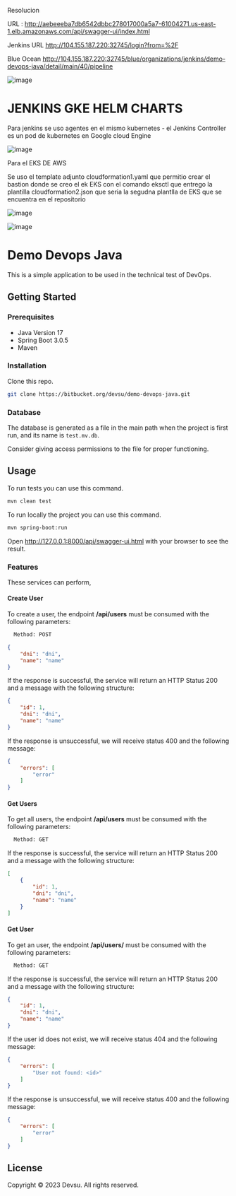 Resolucion


URL : http://aebeeeba7db6542dbbc278017000a5a7-61004271.us-east-1.elb.amazonaws.com/api/swagger-ui/index.html


Jenkins URL  http://104.155.187.220:32745/login?from=%2F   

Blue Ocean
http://104.155.187.220:32745/blue/organizations/jenkins/demo-devops-java/detail/main/40/pipeline

![image](https://github.com/jhonatanurbinat/demo-devops-java/assets/53740985/fdb0ac64-68d7-4faa-86d1-4ef2feb1c03b)


# JENKINS GKE HELM CHARTS

Para jenkins se uso agentes en el mismo kubernetes - el Jenkins Controller es un pod de kubernetes en Google cloud Engine 

![image](https://github.com/jhonatanurbinat/demo-devops-java/assets/53740985/eeb1b06e-47ce-4db4-8a2b-f01fa32e8479)


Para el EKS DE AWS 

Se uso el template adjunto cloudformation1.yaml que permitio crear el bastion donde se creo el ek EKS con el comando eksctl que entrego la plantilla cloudformation2.json  que seria la segudna plantlla de EKS que se encuentra en el repositorio



![image](https://github.com/jhonatanurbinat/demo-devops-java/assets/53740985/a7f0945b-bf65-4e50-83d8-a41db33a2e7d)


![image](https://github.com/jhonatanurbinat/demo-devops-java/assets/53740985/492b18a9-d6bd-4316-85c3-c74bae156fbe)



# Demo Devops Java

This is a simple application to be used in the technical test of DevOps.

## Getting Started

### Prerequisites

- Java Version 17
- Spring Boot 3.0.5
- Maven

### Installation

Clone this repo.

```bash
git clone https://bitbucket.org/devsu/demo-devops-java.git
```

### Database

The database is generated as a file in the main path when the project is first run, and its name is `test.mv.db`.

Consider giving access permissions to the file for proper functioning.

## Usage

To run tests you can use this command.

```bash
mvn clean test
```

To run locally the project you can use this command.

```bash
mvn spring-boot:run
```

Open http://127.0.0.1:8000/api/swagger-ui.html with your browser to see the result.

### Features

These services can perform,

#### Create User

To create a user, the endpoint **/api/users** must be consumed with the following parameters:

```bash
  Method: POST
```

```json
{
    "dni": "dni",
    "name": "name"
}
```

If the response is successful, the service will return an HTTP Status 200 and a message with the following structure:

```json
{
    "id": 1,
    "dni": "dni",
    "name": "name"
}
```

If the response is unsuccessful, we will receive status 400 and the following message:

```json
{
    "errors": [
        "error"
    ]
}
```

#### Get Users

To get all users, the endpoint **/api/users** must be consumed with the following parameters:

```bash
  Method: GET
```

If the response is successful, the service will return an HTTP Status 200 and a message with the following structure:

```json
[
    {
        "id": 1,
        "dni": "dni",
        "name": "name"
    }
]
```

#### Get User

To get an user, the endpoint **/api/users/<id>** must be consumed with the following parameters:

```bash
  Method: GET
```

If the response is successful, the service will return an HTTP Status 200 and a message with the following structure:

```json
{
    "id": 1,
    "dni": "dni",
    "name": "name"
}
```

If the user id does not exist, we will receive status 404 and the following message:

```json
{
    "errors": [
        "User not found: <id>"
    ]
}
```

If the response is unsuccessful, we will receive status 400 and the following message:

```json
{
    "errors": [
        "error"
    ]
}
```

## License

Copyright © 2023 Devsu. All rights reserved.
